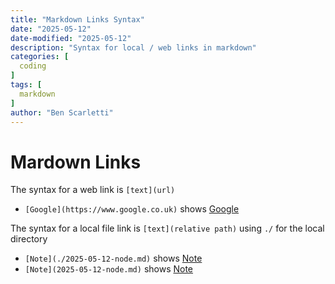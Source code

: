 ```yaml
---
title: "Markdown Links Syntax"
date: "2025-05-12"
date-modified: "2025-05-12"
description: "Syntax for local / web links in markdown"
categories: [
  coding
]
tags: [
  markdown
]
author: "Ben Scarletti"
---
```


# Mardown Links
The syntax for a web link is `[text](url)`
- `[Google](https://www.google.co.uk)` shows [Google](https://www.google.co.uk)

The syntax for a local file link is `[text](relative path)` using `./` for the local directory
- `[Note](./2025-05-12-node.md)` shows [Note](./2025-05-12-node)
- `[Note](2025-05-12-node.md)` shows [Note](./2025-05-12-node)